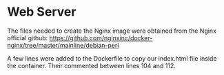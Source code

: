 # Web Server
The files needed to create the Nginx image were obtained from the Nginx official github: https://github.com/nginxinc/docker-nginx/tree/master/mainline/debian-perl

A few lines were added to the Dockerfile to copy our index.html file inside the container. Their commented between lines 104 and 112.
